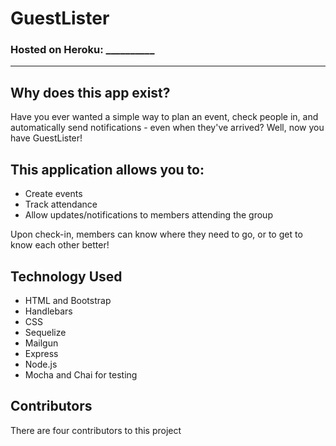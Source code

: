 # GuestLister

### Hosted on Heroku: __________
------
## Why does this app exist?
Have you ever wanted a simple way to plan an event, check people in, and automatically send notifications - even when they've arrived? Well, now you have GuestLister!

## This application allows you to:
* Create events
* Track attendance
* Allow updates/notifications to members attending the group

Upon check-in, members can know where they need to go, or to get to know each other better!

## Technology Used
* HTML and Bootstrap
* Handlebars
* CSS
* Sequelize
* Mailgun
* Express
* Node.js
* Mocha and Chai for testing

## Contributors
There are four contributors to this project